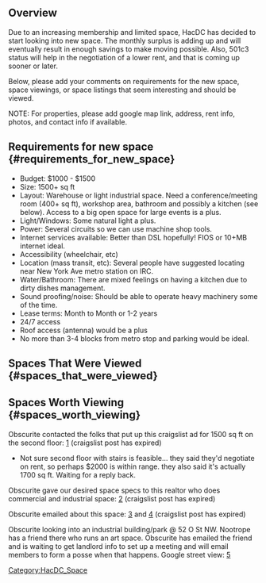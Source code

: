 ## Overview

Due to an increasing membership and limited space, HacDC has decided to
start looking into new space. The monthly surplus is adding up and will
eventually result in enough savings to make moving possible. Also, 501c3
status will help in the negotiation of a lower rent, and that is coming
up sooner or later.

Below, please add your comments on requirements for the new space, space
viewings, or space listings that seem interesting and should be viewed.

NOTE: For properties, please add google map link, address, rent info,
photos, and contact info if available.

## Requirements for new space {#requirements_for_new_space}

-   Budget: \$1000 - \$1500
-   Size: 1500+ sq ft
-   Layout: Warehouse or light industrial space. Need a
    conference/meeting room (400+ sq ft), workshop area, bathroom and
    possibly a kitchen (see below). Access to a big open space for large
    events is a plus.
-   Light/Windows: Some natural light a plus.
-   Power: Several circuits so we can use machine shop tools.
-   Internet services available: Better than DSL hopefully! FIOS or
    10+MB internet ideal.
-   Accessibility (wheelchair, etc)
-   Location (mass transit, etc): Several people have suggested locating
    near New York Ave metro station on IRC.
-   Water/Bathroom: There are mixed feelings on having a kitchen due to
    dirty dishes management.
-   Sound proofing/noise: Should be able to operate heavy machinery some
    of the time.
-   Lease terms: Month to Month or 1-2 years
-   24/7 access
-   Roof access (antenna) would be a plus
-   No more than 3-4 blocks from metro stop and parking would be ideal.

## Spaces That Were Viewed {#spaces_that_were_viewed}

## Spaces Worth Viewing {#spaces_worth_viewing}

Obscurite contacted the folks that put up this craigslist ad for 1500 sq
ft on the second floor:
[1](http://washingtondc.craigslist.org/doc/off/1529337848.html)
(craigslist post has expired)

-   Not sure second floor with stairs is feasible... they said they'd
    negotiate on rent, so perhaps \$2000 is within range. they also said
    it's actually 1700 sq ft. Waiting for a reply back.

Obscurite gave our desired space specs to this realtor who does
commercial and industrial space:
[2](http://washingtondc.craigslist.org/doc/off/1530978223.html)
(craigslist post has expired)

Obscurite emailed about this space:
[3](http://washingtondc.craigslist.org/doc/off/1541268372.html) and
[4](http://washingtondc.craigslist.org/doc/off/1541707136.html)
(craigslist post has expired)

Obscurite looking into an industrial building/park @ 52 O St NW.
Nootrope has a friend there who runs an art space. Obscurite has emailed
the friend and is waiting to get landlord info to set up a meeting and
will email members to form a posse when that happens. Google street
view: [5](http://is.gd/6CDYR)

[Category:HacDC_Space](Category:HacDC_Space)
